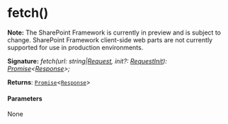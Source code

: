 # fetch()
**Note:** The SharePoint Framework is currently in preview and is subject to change. SharePoint Framework client-side web parts are not currently supported for use in production environments.





**Signature:** _fetch(url: string|[Request](../../whatwg-fetch.api/class/request.md), init?: [RequestInit](../../whatwg-fetch.api/interface/requestinit.md)): [Promise](../../es6-promise.api/class/promise.md)<[Response](../../whatwg-fetch.api/class/response.md)>;_

**Returns**: [`Promise`](../../es6-promise.api/class/promise.md)<[`Response`](../../whatwg-fetch.api/class/response.md)>





#### Parameters
None


